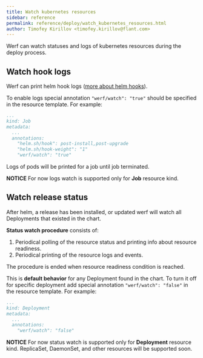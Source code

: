 ```yaml
---
title: Watch kubernetes resources
sidebar: reference
permalink: reference/deploy/watch_kubernetes_resources.html
author: Timofey Kirillov <timofey.kirillov@flant.com>
---
```


Werf can watch statuses and logs of kubernetes resources during the deploy process.

## Watch hook logs

Werf can print helm hook logs ([more about helm hooks](https://github.com/helm/helm/blob/master/docs/charts_hooks.md)).

To enable logs special annotation `"werf/watch": "true"` should be specified in the resource template. For example:

```yaml
...
kind: Job
metadata:
  ...
  annotations:
    "helm.sh/hook": post-install,post-upgrade
    "helm.sh/hook-weight": "1"
    "werf/watch": "true"
```

Logs of pods will be printed for a job until job terminated.

**NOTICE** For now logs watch is supported only for **Job** resource kind.

## Watch release status

After helm, a release has been installed, or updated werf will watch all Deployments that existed in the chart.

**Status watch procedure** consists of:

1. Periodical polling of the resource status and printing info about resource readiness.
2. Periodical printing of the resource logs and events.

The procedure is ended when resource readiness condition is reached.

This is **default behavior** for any Deployment found in the chart. To turn it off for specific deployment add special annotation `"werf/watch": "false"` in the resource template. For example:

```yaml
...
kind: Deployment
metadata:
  ...
  annotations:
    "werf/watch": "false"
```

**NOTICE** For now status watch is supported only for **Deployment** resource kind. ReplicaSet, DaemonSet, and other resources will be supported soon.
